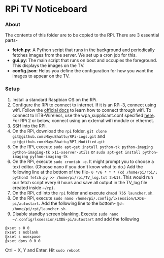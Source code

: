 # RPi TV Noticeboard

### About

The contents of this folder are to be copied to the RPi. There are 3 essential parts-
- **fetch.py**: A Python script that runs in the background and periodically fetches images from the server. We set up a cron job for this.
- **gui.py**: The main script that runs on boot and occupies the foreground. This displays the images on the TV.
- **config.json**: Helps you define the configuration for how you want the images to appear on the TV.

### Setup

1. Install a standard Raspbian OS on the RPi.
2. Configure the RPi to connect to internet. If it is an RPi-3, connect using wifi. Follow the [official docs](https://www.raspberrypi.org/documentation/configuration/wireless/wireless-cli.md) to learn how to connect through wifi. To connect to IITB-Wireless, use the wpa_supplicant.conf specified [here](https://gist.github.com/nihal111/56a0317fb61596cd17f2bb080591ba40). For RPi 2 or below, connect using an external wifi module or ethernet.
3. SSH into the RPi.
4. On the RPi, download the `rpi` folder. `git clone git@github.com:MayuBhattu/RPi-Logs.git` and `git@github.com:MayuBhattu/RPI_Modified.git`
5. On the RPi, execute `sudo apt-get install python-tk python-imaging python-imaging-tk x11-xserver-utils` or `sudo apt-get install python-imaging python-imaging-tk`
6. On the RPi, execute `sudo crontab -e`. It might prompt you to choose a text editor. (Choose nano if you don't know what to do.) Add the following line at the bottom of the file- `0 */6 * * * (cd /home/pi/rpi/; python3 fetch.py >> /home/pi/rpi/TV_log.txt 2>&1)`. This would run our fetch script every 6 hours and save all output in the TV_log file created inside `~/rpi`. 
7. On the RPi, cd into the `rpi` folder and execute `chmod 755 launcher.sh`.
8. On the RPi, execute `sudo nano /home/pi/.config/lxsession/LXDE-pi/autostart`. Add the following line to the bottom- `@sh /home/pi/rpi/launcher.sh`.
9. Disable standby screen blanking. Execute `sudo nano ~/.config/lxsession/LXDE-pi/autostart` and add the following
```
@xset s 0 0
@xset s noblank
@xset s noexpose
@xset dpms 0 0 0
```
Ctrl + X, Y and Enter. Hit `sudo reboot`
